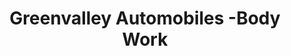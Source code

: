 ---
title: "Greenvalley Automobiles -Body Work"
url: /nellikunnam/greenvalley-automobiles-body-work/
shop: Autowerkstatt
---
